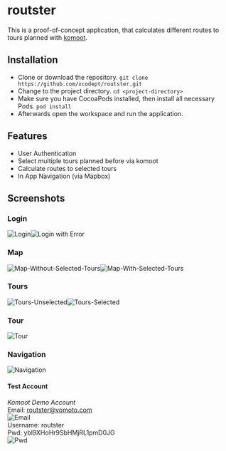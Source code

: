 # routster

This is a proof-of-concept application, that calculates different routes to tours planned with [komoot](https://www.komoot.com "komoot website").

## Installation
- Clone or download the repository.
	`git clone https://github.com/xcodept/routster.git`
- Change to the project directory.
	`cd <project-directory>`
- Make sure you have CocoaPods installed, then install all necessary Pods.
	`pod install`
- Afterwards open the workspace and run the application.

## Features
- User Authentication
- Select multiple tours planned before via komoot
- Calculate routes to selected tours
- In App Navigation (via Mapbox)

## Screenshots
### Login
![](https://raw.githubusercontent.com/xcodept/routster/master/screenshots/routster.6.png "Login")![](https://raw.githubusercontent.com/xcodept/routster/master/screenshots/routster.5.png "Login with Error")
### Map
![](https://raw.githubusercontent.com/xcodept/routster/master/screenshots/routster.4.png "Map-Without-Selected-Tours")![](https://raw.githubusercontent.com/xcodept/routster/master/screenshots/routster.2.png "Map-With-Selected-Tours")
### Tours
![](https://raw.githubusercontent.com/xcodept/routster/master/screenshots/routster.1.png "Tours-Unselected")![](https://raw.githubusercontent.com/xcodept/routster/master/screenshots/routster.3.png "Tours-Selected")
### Tour
![](https://raw.githubusercontent.com/xcodept/routster/master/screenshots/routster.7.png "Tour")
### Navigation
![](https://raw.githubusercontent.com/xcodept/routster/master/screenshots/routster.8.png "Navigation")

#### Test Account
_Komoot Demo Account_  
Email: routster@vomoto.com  
![Email](https://raw.githubusercontent.com/xcodept/routster/master/screenshots/qr/email.png "email qr")  
Username: routster  
Pwd: ybl9XHoHr9SbHMjRL1pmD0JG  
![Pwd](https://raw.githubusercontent.com/xcodept/routster/master/screenshots/qr/pwd.png "pwd qr")  
